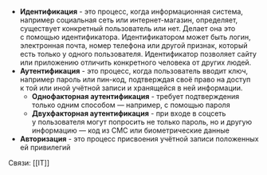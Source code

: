 - **Идентификация** - это процесс, когда информационная система, например социальная сеть или интернет-магазин, определяет, существует конкретный пользователь или нет. Делает она это с помощью идентификатора. Идентификатором может быть логин, электронная почта, номер телефона или другой признак, который есть только у одного пользователя. Идентификатор позволяет сайту или приложению отличить конкретного человека от других людей.
- **Аутентификация** - это процесс, когда пользователь вводит ключ, например пароль или пин-код, подтверждая своё право на доступ к той или иной учётной записи и хранящейся в ней информации.
    - **Однофакторная аутентификация** - требует подтверждения только одним способом — например, с помощью пароля
    - **Двухфакторная аутентификация** - при входе в соцсеть у пользователя могут попросить не только пароль, но и другую информацию — код из СМС или биометрические данные
- **Авторизация** - это процесс присвоения учётной записи положенных ей привилегий

Связи:
[[IT]]
